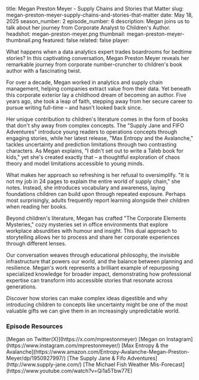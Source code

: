 title: Megan Preston Meyer - Supply Chains and Stories that Matter
slug: megan-preston-meyer-supply-chains-and-stories-that-matter
date: May 18, 2025
season_number: 2
episode_number: 6
description: Megan joins us to talk about her journey from Corporate Analyst to Children's Author.
headshot: megan-preston-meyer.png
thumbnail: megan-preston-meyer-thumbnail.png
featured: false
related: false
player:<div id='buzzsprout-small-player-artist-megan-preston-meyer'></div><script type='text/javascript' charset='utf-8' src='https://www.buzzsprout.com/2229227.js?artist=Megan+Preston+Meyer&container_id=buzzsprout-small-player-artist-megan-preston-meyer&player=small'></script>

What happens when a data analytics expert trades boardrooms for bedtime stories? In this captivating conversation, Megan Preston Meyer reveals her remarkable journey from corporate number-cruncher to children's book author with a fascinating twist.  
  
For over a decade, Megan worked in analytics and supply chain management, helping companies extract value from their data. Yet beneath this corporate exterior lay a childhood dream of becoming an author. Five years ago, she took a leap of faith, stepping away from her secure career to pursue writing full-time – and hasn't looked back since.  
  
Her unique contribution to children's literature comes in the form of books that don't shy away from complex concepts. The "Supply Jane and FIFO Adventures" introduce young readers to operations concepts through engaging stories, while her latest release, "Max Entropy and the Avalanche," tackles uncertainty and prediction limitations through two contrasting characters. As Megan explains, "I didn't set out to write a Taleb book for kids," yet she's created exactly that – a thoughtful exploration of chaos theory and model limitations accessible to young minds.  
  
What makes her approach so refreshing is her refusal to oversimplify. "It is not my job in 24 pages to explain the entire world of supply chain," she notes. Instead, she introduces vocabulary and awareness, laying foundations children can build upon through repeated exposure. Perhaps most surprisingly, adults frequently report learning alongside their children when reading her books.  
  
Beyond children's literature, Megan has crafted "The Corporate Elements Mysteries," cozy mysteries set in office environments that explore workplace absurdities with humour and insight. This dual approach to storytelling allows her to process and share her corporate experiences through different lenses.  
  
Our conversation weaves through educational philosophy, the invisible infrastructure that powers our world, and the balance between planning and resilience. Megan's work represents a brilliant example of repurposing specialized knowledge for broader impact, demonstrating how professional expertise can transform into accessible stories that resonate across generations.  
  
Discover how stories can make complex ideas digestible and why introducing children to concepts like uncertainty might be one of the most valuable gifts we can give them in an increasingly unpredictable world.  
  
<h3 class="tilt-neon white mt-5 mb-3">Episode Resources</h3>
[Megan on Twitter(X)](https://x.com/mprestonmeyer)  
[Megan on Instagram](https://www.instagram.com/mprestonmeyer/)  
[Max Entropy & the Avalanche](https://www.amazon.com/Entropy-Avalanche-Megan-Preston-Meyer/dp/1950927997/)  
[The Supply Jane & Fifo Adventures](http://www.supply-jane.com/)  
[The Michael Fish Weather Mis-Forecast](https://www.youtube.com/watch?v=Qi1a5Tbw77E)  

